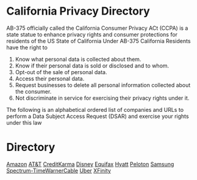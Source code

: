 # California Privacy Directory
AB-375 officially called the California Consumer Privacy ACt (CCPA) is a state statue to enhance privacy rights and consumer protections for residents of the US State of California
Under AB-375 California Residents have the right to

1. Know what personal data is collected about them.
2. Know if their personal data is sold or disclosed and to whom.
3. Opt-out of the sale of personal data.
4. Access their personal data.
5. Request businesses to delete all personal information collected about the consumer.
6. Not discriminate in service for exercising their privacy rights under it.

The following is an alphabetical ordered list of companies and URLs to perform a Data Subject Access Request (DSAR) and exercise your rights under this law

# Directory
[Amazon](https://www.amazon.com/gp/help/customer/display.html?nodeId=GC5HB5DVMU5Y8CJ2)
[AT&T](https://www.att.com/cmp/ccpa/dnsatt)
[CreditKarma](https://www.creditkarma.com/about/privacy-ca-20200101)
[Disney](https://privacy.thewaltdisneycompany.com/en/dnsmi/)
[Equifax](https://myprivacy.equifax.com/personal-info)
[Hyatt](https://privacyportal-cdn.onetrust.com/dsarwebform/9c6a75e1-7924-4576-b3ba-d5ec88c9ad5e/99cb394e-9038-4c9a-81e4-285f5688f5e8.html)
[Peloton](https://www.onepeloton.com/california-privacy-notice)
[Samsung](https://www.samsung.com/us/privacy/ccpa/)
[Spectrum-TimeWarnerCable](https://www.spectrum.com/policies/your-privacy-rights-opt-out)
[Uber](https://privacy.uber.com/privacy/california?_ga=2.142944181.1860030681.1577912633-847964320.1577912633)
[XFinity](https://pc2.mypreferences.com/Comcast/Opt-Out/AffiliateSharing)
